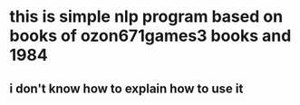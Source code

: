 # this is simple nlp program based on books of ozon671games3 books and 1984
## i don't know how to explain how to use it
